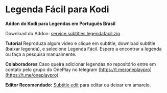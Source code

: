 # Legenda Fácil para Kodi
**Addon do Kodi para Legendas em Português Brasil**

Download do Addon: [service.subtitles.legendafacil.zip](https://github.com/zoreu/legenda-facil-para-kodi/raw/master/service.subtitles.legendafacil.zip)

**Tutorial**
Reproduza algum video e clique em subtitle, download subtitle (baixar legenda), e  selecione Legenda Fácil.
Espere a encontrar a legenda ou faça a pesquisa manualmente.

**Colaboradores**
Caso queira adicionar legendas no repositório entre em contato pelo grupo do OnePlay no telegram
[https://t.me/oneplaypro](https://t.me/oneplaypro)

**Editor Recomendado:**
[Subtitle edit](https://www.nikse.dk/subtitleedit/) para editar ou deixar em amarelo.

